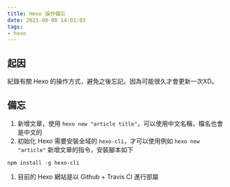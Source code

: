 ```yaml
---
title: Hexo 操作備忘
date: 2021-08-08 14:01:03
tags:
- hexo
---
```


## 起因
紀錄有關 Hexo 的操作方式，避免之後忘記。因為可能很久才會更新一次XD。

## 備忘
1. 新增文章，使用 `hexo new "article title"`，可以使用中文名稱，檔名也會是中文的
1. 初始化 Hexo 需要安裝全域的 `hexo-cli`，才可以使用例如 `hexo new "article"` 新增文章的指令，安裝腳本如下

  ```shell
  npm install -g hexo-cli
  ```

1. 目前的 Hexo 網站是以 Github + Travis CI 進行部屬
